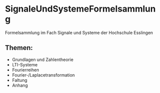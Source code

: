 # SignaleUndSystemeFormelsammlung
Formelsammlung im Fach Signale und Systeme der Hochschule Esslingen

## Themen:
- Grundlagen und Zahlentheorie
- LTI-Systeme
- Fourierreihen
- Fourier-/Laplacetransformation
- Faltung
- Anhang
